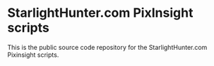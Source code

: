 # StarlightHunter.com PixInsight scripts

This is the public source code repository for the StarlightHunter.com
Pixinsight scripts.


